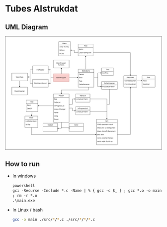 # Tubes Alstrukdat

## UML Diagram
![UML Diagram](assets/uml-diagram.png)

## How to run
- In windows
  ```
  powershell
  gci -Recurse -Include *.c -Name | % { gcc -c $_ } ; gcc *.o -o main ; rm -r *.o
  .\main.exe
  ```
- In Linux / bash
  ```sh
  gcc -o main ./src/*/*.c ./src/*/*/*.c
  ```